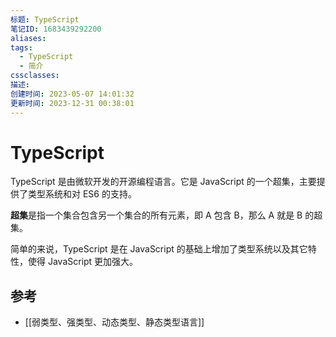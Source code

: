 ```yaml
---
标题: TypeScript
笔记ID: 1683439292200
aliases: 
tags:
  - TypeScript
  - 简介
cssclasses: 
描述: 
创建时间: 2023-05-07 14:01:32
更新时间: 2023-12-31 00:38:01
---
```


# TypeScript

TypeScript 是由微软开发的开源编程语言。它是 JavaScript 的一个超集，主要提供了类型系统和对 ES6 的支持。

**超集**是指一个集合包含另一个集合的所有元素，即 A 包含 B，那么 A 就是 B 的超集。

简单的来说，TypeScript 是在 JavaScript 的基础上增加了类型系统以及其它特性，使得 JavaScript 更加强大。

## 参考

- [[弱类型、强类型、动态类型、静态类型语言]]
